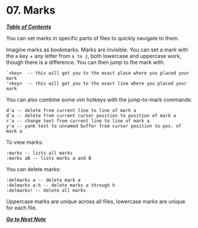 # 07. Marks

[***Table of Contents***](./ToC.md)

You can set marks in specific parts of files to quickly navigate to them.

Imagine marks as bookmarks. Marks are invisible. You can set a mark with the
`m` key + any letter from `a to z`, both lowercase and uppercase work, though
there is a difference. You can then jump to the mark with:

	`<key>  -- this will get you to the exact place where you placed your mark
	'<key>  -- this will get you to the exact line where you placed your mark

You can also combine some vim hotkeys with the jump-to-mark commands:

	d'a -- delete from current line to line of mark a
	d`a -- delete from current cursor position to position of mark a
	c'a -- change text from current line to line of mark a
	y'a -- yank text to unnamed buffer from cursor position to pos. of mark a
	
To view marks:

	:marks -- lists all marks
	:marks aB -- lists marks a and B

You can delete marks:

	:delmarks a -- delete mark a
	:delmarks a-h -- delete marks a through h
	:delmarks! -- delete all marks

Uppercase marks are unique across all files, lowercase marks are unique for
each file.

[***Go to Next Note***](08-g-key.md)

